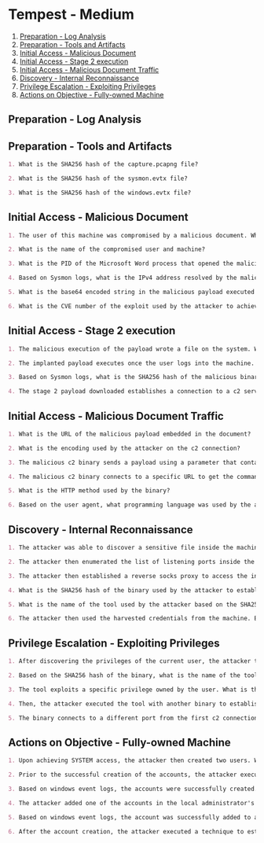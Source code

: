 # Tempest - Medium

1. [Preparation - Log Analysis](#preparation---log-analysis)
2. [Preparation - Tools and Artifacts](#preparation---tools-and-artifacts)
3. [Initial Access - Malicious Document](#initial-access---malicious-document)
4. [Initial Access - Stage 2 execution](#initial-access---stage-2-execution)
5. [Initial Access - Malicious Document Traffic](#initial-access---malicious-document-traffic)
6. [Discovery - Internal Reconnaissance](#discovery---internal-reconnaissance)
7. [Privilege Escalation - Exploiting Privileges](#privilege-escalation---exploiting-privileges)
8. [Actions on Objective - Fully-owned Machine](#actions-on-objective---fully-owned-machine)

## Preparation - Log Analysis

## Preparation - Tools and Artifacts

```markdown
1. What is the SHA256 hash of the capture.pcapng file?

2. What is the SHA256 hash of the sysmon.evtx file?

3. What is the SHA256 hash of the windows.evtx file?
```

## Initial Access - Malicious Document

```markdown
1. The user of this machine was compromised by a malicious document. What is the file name of the document?

2. What is the name of the compromised user and machine?

3. What is the PID of the Microsoft Word process that opened the malicious document?

4. Based on Sysmon logs, what is the IPv4 address resolved by the malicious domain used in the previous question?

5. What is the base64 encoded string in the malicious payload executed by the document?

6. What is the CVE number of the exploit used by the attacker to achieve a remote code execution?
```

## Initial Access - Stage 2 execution

```markdown
1. The malicious execution of the payload wrote a file on the system. What is the full target path of the payload?

2. The implanted payload executes once the user logs into the machine. What is the executed command upon a successful login of the compromised user?

3. Based on Sysmon logs, what is the SHA256 hash of the malicious binary downloaded for stage 2 execution?

4. The stage 2 payload downloaded establishes a connection to a c2 server. What is the domain and port used by the attacker?
```

## Initial Access - Malicious Document Traffic

```markdown
1. What is the URL of the malicious payload embedded in the document?

2. What is the encoding used by the attacker on the c2 connection?

3. The malicious c2 binary sends a payload using a parameter that contains the executed command results. What is the parameter used by the binary?

4. The malicious c2 binary connects to a specific URL to get the command to be executed. What is the URL used by the binary?

5. What is the HTTP method used by the binary?

6. Based on the user agent, what programming language was used by the attacker to compile the binary?
```

## Discovery - Internal Reconnaissance

```markdown
1. The attacker was able to discover a sensitive file inside the machine of the user. What is the password discovered on the aforementioned file?

2. The attacker then enumerated the list of listening ports inside the machine. What is the listening port that could provide a remote shell inside the machine?

3. The attacker then established a reverse socks proxy to access the internal services hosted inside the machine. What is the command executed by the attacker to establish the connection?

4. What is the SHA256 hash of the binary used by the attacker to establish the reverse socks proxy connection?

5. What is the name of the tool used by the attacker based on the SHA256 hash?

6. The attacker then used the harvested credentials from the machine. Based on the succeeding process after the execution of the socks proxy, what service did the attacker use to authenticate?
```

## Privilege Escalation - Exploiting Privileges

```markdown
1. After discovering the privileges of the current user, the attacker then downloaded another binary to be used for privilege escalation. What is the name and the SHA256 hash of the binary?

2. Based on the SHA256 hash of the binary, what is the name of the tool used?

3. The tool exploits a specific privilege owned by the user. What is the name of the privilege?

4. Then, the attacker executed the tool with another binary to establish a c2 connection. What is the name of the binary?

5. The binary connects to a different port from the first c2 connection. What is the port used?
```

## Actions on Objective - Fully-owned Machine

```markdown
1. Upon achieving SYSTEM access, the attacker then created two users. What are the account names?

2. Prior to the successful creation of the accounts, the attacker executed commands that failed in the creation attempt. What is the missing option that made the attempt fail?

3. Based on windows event logs, the accounts were successfully created. What is the event ID that indicates the account creation activity?

4. The attacker added one of the accounts in the local administrator's group. What is the command used by the attacker?

5. Based on windows event logs, the account was successfully added to a sensitive group. What is the event ID that indicates the addition to a sensitive local group?

6. After the account creation, the attacker executed a technique to establish persistent administrative access. What is the command executed by the attacker to achieve this?
```
